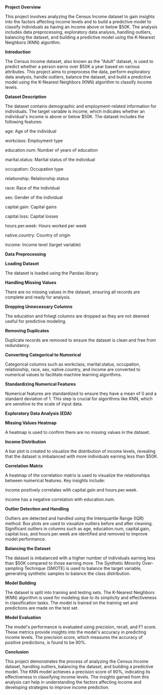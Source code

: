 **Project Overview**

This project involves analyzing the Census Income dataset to gain insights into the factors affecting income levels and to build a predictive model to classify individuals as having an income above or below $50K. The analysis includes data preprocessing, exploratory data analysis, handling outliers, balancing the dataset, and building a predictive model using the K-Nearest Neighbors (KNN) algorithm.

**Introduction**

The Census Income dataset, also known as the "Adult" dataset, is used to predict whether a person earns over $50K a year based on various attributes. This project aims to preprocess the data, perform exploratory data analysis, handle outliers, balance the dataset, and build a predictive model using the K-Nearest Neighbors (KNN) algorithm to classify income levels.

**Dataset Description**

The dataset contains demographic and employment-related information for individuals. The target variable is income, which indicates whether an individual's income is above or below $50K. The dataset includes the following features:

age: Age of the individual

workclass: Employment type

education.num: Number of years of education

marital.status: Marital status of the individual

occupation: Occupation type

relationship: Relationship status

race: Race of the individual

sex: Gender of the individual

capital.gain: Capital gains

capital.loss: Capital losses

hours.per.week: Hours worked per week

native.country: Country of origin

income: Income level (target variable)

**Data Preprocessing**

**Loading Dataset**

The dataset is loaded using the Pandas library.

**Handling Missing Values**

There are no missing values in the dataset, ensuring all records are complete and ready for analysis.

**Dropping Unnecessary Columns**

The education and fnlwgt columns are dropped as they are not deemed useful for predictive modeling.

**Removing Duplicates**

Duplicate records are removed to ensure the dataset is clean and free from redundancy.

**Converting Categorical to Numerical**

Categorical columns such as workclass, marital.status, occupation, relationship, race, sex, native.country, and income are converted to numerical values to facilitate machine learning algorithms.

**Standardizing Numerical Features**

Numerical features are standardized to ensure they have a mean of 0 and a standard deviation of 1. This step is crucial for algorithms like KNN, which are sensitive to the scale of input data.

**Exploratory Data Analysis (EDA)**

**Missing Values Heatmap**

A heatmap is used to confirm there are no missing values in the dataset.

**Income Distribution**

A bar plot is created to visualize the distribution of income levels, revealing that the dataset is imbalanced with more individuals earning less than $50K.

**Correlation Matrix**

A heatmap of the correlation matrix is used to visualize the relationships between numerical features. Key insights include:

income positively correlates with capital.gain and hours.per.week.

income has a negative correlation with education.num.

**Outlier Detection and Handling**

Outliers are detected and handled using the Interquartile Range (IQR) method. Box plots are used to visualize outliers before and after cleaning. Significant outliers in columns such as age, education.num, capital.gain, capital.loss, and hours.per.week are identified and removed to improve model performance.

**Balancing the Dataset**

The dataset is imbalanced with a higher number of individuals earning less than $50K compared to those earning more. The Synthetic Minority Over-sampling Technique (SMOTE) is used to balance the target variable, generating synthetic samples to balance the class distribution.

**Model Building**

The dataset is split into training and testing sets. The K-Nearest Neighbors (KNN) algorithm is used for modeling due to its simplicity and effectiveness in classification tasks. The model is trained on the training set and predictions are made on the test set.

**Model Evaluation**

The model's performance is evaluated using precision, recall, and F1 score. These metrics provide insights into the model's accuracy in predicting income levels. The precision score, which measures the accuracy of positive predictions, is found to be 90%.

**Conclusion**

This project demonstrates the process of analyzing the Census Income dataset, handling outliers, balancing the dataset, and building a predictive model. The KNN model achieves a precision score of 90%, indicating its effectiveness in classifying income levels. The insights gained from this analysis can help in understanding the factors affecting income and developing strategies to improve income prediction.

